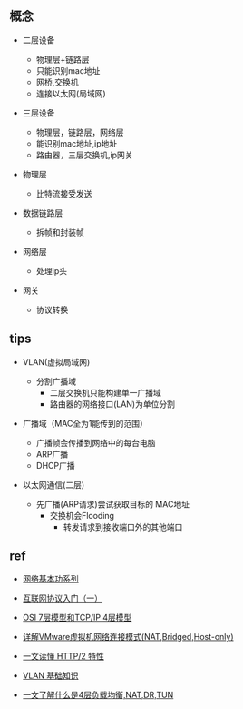 
## 概念

+ 二层设备
    - 物理层+链路层
    - 只能识别mac地址
    - 网桥,交换机
    - 连接以太网(局域网)

+ 三层设备
    - 物理层，链路层，网络层
    - 能识别mac地址,ip地址
    - 路由器，三层交换机,ip网关

+ 物理层
    - 比特流接受发送

+ 数据链路层
    - 拆帧和封装帧

+ 网络层
    - 处理ip头

+ 网关
    - 协议转换


## tips

+ VLAN(虚拟局域网)
    + 分割广播域
        + 二层交换机只能构建单一广播域
        + 路由器的网络接口(LAN)为单位分割

+ 广播域（MAC全为1能传到的范围）
    + 广播帧会传播到网络中的每台电脑
    + ARP广播
    + DHCP广播

+ 以太网通信(二层)
    + 先广播(ARP请求)尝试获取目标的 MAC地址
        + 交换机会Flooding
            + 转发请求到接收端口外的其他端口


## ref
+ [网络基本功系列](https://wizardforcel.gitbooks.io/network-basic/index.html)
+ [互联网协议入门（一）](https://www.ruanyifeng.com/blog/2012/05/internet_protocol_suite_part_i.html)


+ [OSI 7层模型和TCP/IP 4层模型](https://zhuanlan.zhihu.com/p/32059190)



+ [详解VMware虚拟机网络连接模式(NAT,Bridged,Host-only)](https://www.jb51.net/article/106498.htm)

+ [一文读懂 HTTP/2 特性](https://zhuanlan.zhihu.com/p/26559480)

+ [VLAN 基础知识](https://zhuanlan.zhihu.com/p/35616289)

+ [一文了解什么是4层负载均衡,NAT,DR,TUN](https://segmentfault.com/a/1190000023814368)